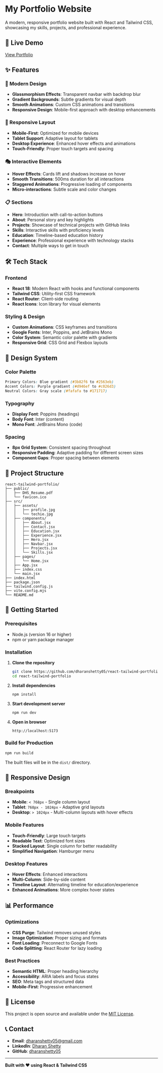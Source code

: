 # My Portfolio Website

A modern, responsive portfolio website built with React and Tailwind CSS, showcasing my skills, projects, and professional experience.

## 🚀 **Live Demo**

[View Portfolio](https://dharan-shetty.vercel.app/)

## ✨ **Features**

### **🎨 Modern Design**
- **Glassmorphism Effects**: Transparent navbar with backdrop blur
- **Gradient Backgrounds**: Subtle gradients for visual depth
- **Smooth Animations**: Custom CSS animations and transitions
- **Responsive Design**: Mobile-first approach with desktop enhancements

### **📱 Responsive Layout**
- **Mobile-First**: Optimized for mobile devices
- **Tablet Support**: Adaptive layout for tablets
- **Desktop Experience**: Enhanced hover effects and animations
- **Touch-Friendly**: Proper touch targets and spacing

### **🎭 Interactive Elements**
- **Hover Effects**: Cards lift and shadows increase on hover
- **Smooth Transitions**: 500ms duration for all interactions
- **Staggered Animations**: Progressive loading of components
- **Micro-interactions**: Subtle scale and color changes

### **📋 Sections**
- **Hero**: Introduction with call-to-action buttons
- **About**: Personal story and key highlights
- **Projects**: Showcase of technical projects with GitHub links
- **Skills**: Interactive skills with proficiency levels
- **Education**: Timeline-based education history
- **Experience**: Professional experience with technology stacks
- **Contact**: Multiple ways to get in touch

## 🛠 **Tech Stack**

### **Frontend**
- **React 18**: Modern React with hooks and functional components
- **Tailwind CSS**: Utility-first CSS framework
- **React Router**: Client-side routing
- **React Icons**: Icon library for visual elements

### **Styling & Design**
- **Custom Animations**: CSS keyframes and transitions
- **Google Fonts**: Inter, Poppins, and JetBrains Mono
- **Color System**: Semantic color palette with gradients
- **Responsive Grid**: CSS Grid and Flexbox layouts

## 🎨 **Design System**

### **Color Palette**
```css
Primary Colors: Blue gradient (#3b82f6 to #2563eb)
Accent Colors: Purple gradient (#d946ef to #c026d3)
Neutral Colors: Gray scale (#fafafa to #171717)
```

### **Typography**
- **Display Font**: Poppins (headings)
- **Body Font**: Inter (content)
- **Mono Font**: JetBrains Mono (code)

### **Spacing**
- **8px Grid System**: Consistent spacing throughout
- **Responsive Padding**: Adaptive padding for different screen sizes
- **Component Gaps**: Proper spacing between elements

## 📁 **Project Structure**

```
react-tailwind-portfolio/
├── public/
│   ├── DHS_Resume.pdf
│   └── favicon.ico
├── src/
│   ├── assets/
│   │   ├── profile.jpg
│   │   └── techie.jpg
│   ├── components/
│   │   ├── About.jsx
│   │   ├── Contact.jsx
│   │   ├── Education.jsx
│   │   ├── Experience.jsx
│   │   ├── Hero.jsx
│   │   ├── Navbar.jsx
│   │   ├── Projects.jsx
│   │   └── Skills.jsx
│   ├── pages/
│   │   └── Home.jsx
│   ├── App.jsx
│   ├── index.css
│   └── main.jsx
├── index.html
├── package.json
├── tailwind.config.js
├── vite.config.mjs
└── README.md
```

## 🚀 **Getting Started**

### **Prerequisites**
- Node.js (version 16 or higher)
- npm or yarn package manager

### **Installation**

1. **Clone the repository**
   ```bash
   git clone https://github.com/dharanshetty05/react-tailwind-portfolio.git
   cd react-tailwind-portfolio
   ```

2. **Install dependencies**
   ```bash
   npm install
   ```

3. **Start development server**
   ```bash
   npm run dev
   ```

4. **Open in browser**
   ```
   http://localhost:5173
   ```

### **Build for Production**

```bash
npm run build
```

The built files will be in the `dist/` directory.

## 📱 **Responsive Design**

### **Breakpoints**
- **Mobile**: `< 768px` - Single column layout
- **Tablet**: `768px - 1024px` - Adaptive grid layouts
- **Desktop**: `> 1024px` - Multi-column layouts with hover effects

### **Mobile Features**
- **Touch-Friendly**: Large touch targets
- **Readable Text**: Optimized font sizes
- **Stacked Layout**: Single column for better readability
- **Simplified Navigation**: Hamburger menu

### **Desktop Features**
- **Hover Effects**: Enhanced interactions
- **Multi-Column**: Side-by-side content
- **Timeline Layout**: Alternating timeline for education/experience
- **Enhanced Animations**: More complex hover states

## 📊 **Performance**

### **Optimizations**
- **CSS Purge**: Tailwind removes unused styles
- **Image Optimization**: Proper sizing and formats
- **Font Loading**: Preconnect to Google Fonts
- **Code Splitting**: React Router for lazy loading

### **Best Practices**
- **Semantic HTML**: Proper heading hierarchy
- **Accessibility**: ARIA labels and focus states
- **SEO**: Meta tags and structured data
- **Mobile-First**: Progressive enhancement

## 📄 **License**

This project is open source and available under the [MIT License](LICENSE).

## 📞 **Contact**

- **Email**: dharanshetty05@gmail.com
- **LinkedIn**: [Dharan Shetty](https://www.linkedin.com/in/dharan-shetty)
- **GitHub**: [dharanshetty05](https://github.com/dharanshetty05)

---

**Built with ❤️ using React & Tailwind CSS**
